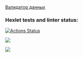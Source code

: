 <a href="https://github.com/exerusik/java-project-78/">Валидатор данных</a>

### Hexlet tests and linter status:
[![Actions Status](https://github.com/exerusik/java-project-78/workflows/hexlet-check/badge.svg)](https://github.com/exerusik/java-project-78/actions)

<a href="https://codeclimate.com/github/exerusik/java-project-78/maintainability"><img src="https://api.codeclimate.com/v1/badges/3d4648c7067c7fad452b/maintainability" /></a>

<a href="https://codeclimate.com/github/exerusik/java-project-78/test_coverage"><img src="https://api.codeclimate.com/v1/badges/3d4648c7067c7fad452b/test_coverage" /></a>
